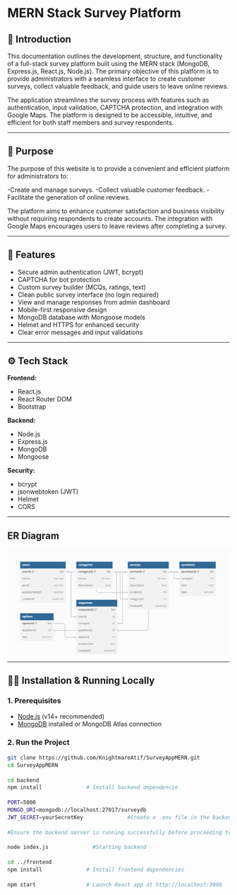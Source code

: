 # MERN Stack Survey Platform

## 📌 Introduction

This documentation outlines the development, structure, and functionality of a full-stack survey platform built using the MERN stack (MongoDB, Express.js, React.js, Node.js). The primary objective of this platform is to provide administrators with a seamless interface to create customer surveys, collect valuable feedback, and guide users to leave online reviews.

The application streamlines the survey process with features such as authentication, input validation, CAPTCHA protection, and integration with Google Maps. The platform is designed to be accessible, intuitive, and efficient for both staff members and survey respondents.

---

## 🎯 Purpose

The purpose of this website is to provide a convenient and efficient platform for administrators to:

-Create and manage surveys.
-Collect valuable customer feedback.
-Facilitate the generation of online reviews.

The platform aims to enhance customer satisfaction and business visibility without requiring respondents to create accounts. The integration with Google Maps encourages users to leave reviews after completing a survey.

---

## 🚀 Features

- Secure admin authentication (JWT, bcrypt)
- CAPTCHA for bot protection
- Custom survey builder (MCQs, ratings, text)
- Clean public survey interface (no login required)
- View and manage responses from admin dashboard
- Mobile-first responsive design
- MongoDB database with Mongoose models
- Helmet and HTTPS for enhanced security
- Clear error messages and input validations

---

## ⚙️ Tech Stack

**Frontend:**
- React.js
- React Router DOM
- Bootstrap

**Backend:**
- Node.js
- Express.js
- MongoDB
- Mongoose

**Security:**
- bcrypt
- jsonwebtoken (JWT)
- Helmet
- CORS

---
## ER Diagram
![ER Diagram](Diagrams_and_Photos/ER.png)

---

## 👨‍💻 Installation & Running Locally

### 1. Prerequisites
- [Node.js](https://nodejs.org/en/download/) (v14+ recommended)
- [MongoDB](https://www.mongodb.com/try/download/community) installed or MongoDB Atlas connection

### 2. Run the Project


```bash
git clone https://github.com/KnightmareAtif/SurveyAppMERN.git
cd SurveyAppMERN

cd backend
npm install              # Install backend dependencie

PORT=5000
MONGO_URI=mongodb://localhost:27017/surveydb
JWT_SECRET=yourSecretKey              #Create a .env file in the backend folder with the following contents

#Ensure the backend server is running successfully before proceeding to the frontend setup.

node index.js              #Starting backend

cd ../frontend
npm install              # Install frontend dependencies

npm start                # Launch React app at http://localhost:3000
